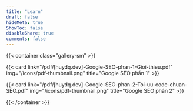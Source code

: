 ```yaml
---
title: "Learn"
draft: false
hideMeta: true
ShowToc: false
disableShare: true
comments: false
---
```


{{< container class="gallery-sm" >}}

{{< card link="/pdf/[huydq.dev]-Google-SEO-phan-1-Gioi-thieu.pdf" img="/icons/pdf-thumbnail.png" title="Google SEO phần 1" >}}

{{< card link="/pdf/[huydq.dev]-Google-SEO-phan-2-Toi-uu-code-chuan-SEO.pdf" img="/icons/pdf-thumbnail.png" title="Google SEO phần 2" >}}

{{< /container >}}

